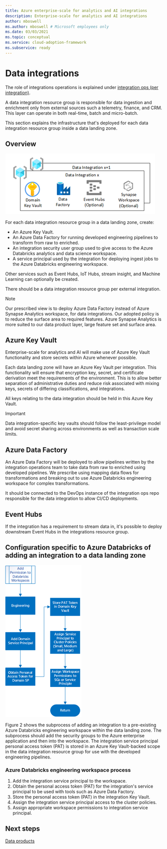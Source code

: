 ```yaml
---
title: Azure enterprise-scale for analytics and AI integrations
description: Enterprise-scale for analytics and AI integrations
author: mboswell
ms.author: mboswell # Microsoft employees only
ms.date: 03/03/2021
ms.topic: conceptual
ms.service: cloud-adoption-framework
ms.subservice: ready
---
```


# Data integrations

The role of integrations operations is explained under [integration ops (per integration)](../organize-persona-and-teams.md#data-landing-zone-teams).

A data integration resource group is responsible for data ingestion and enrichment only from external sources such a telemetry, finance, and CRM. This layer can operate in both real-time, batch and micro-batch.

This section explains the infrastructure that's deployed for each data integration resource group inside a data landing zone.

## Overview

![Integrations](../images/integration-resource-group.png)

For each data integration resource group in a data landing zone, create:

- An Azure Key Vault.
- An Azure Data Factory for running developed engineering pipelines to transform from raw to enriched.
- An integration security user group used to give access to the Azure Databricks analytics and data science workspace.
- A service principal used by the integration for deploying ingest jobs to the Azure Databricks engineering workspace.

Other services such as Event Hubs, IoT Hubs, stream insight, and Machine Learning can optionally be created.

There should be a data integration resource group per external integration.

> [!NOTE]
> Our prescribed view is to deploy Azure Data Factory instead of Azure Synapse Analytics workspace, for data integrations. Our adopted policy is to reduce the surface area to required features. Azure Synapse Analytics is more suited to our data product layer, large feature set and surface area.

## Azure Key Vault

Enterprise-scale for analytics and AI will make use of Azure Key Vault functionality and store secrets within Azure whenever possible.

Each data landing zone will have an Azure Key Vault per integration. This functionality will ensure that encryption key, secret, and certificate derivation meet the requirements of the environment. This is to allow better separation of administrative duties and reduce risk associated with mixing keys, secrets of differing classifications, and integrations.

All keys relating to the data integration should be held in this Azure Key Vault.

> [!IMPORTANT]
> Data integration-specific key vaults should follow the least-privilege model and avoid secret sharing across environments as well as transaction scale limits.

## Azure Data Factory

An Azure Data Factory will be deployed to allow pipelines written by the integration operations team to take data from raw to enriched using developed pipelines. We prescribe using mapping data flows for transformations and breaking out to use Azure Databricks engineering workspace for complex transformations.

It should be connected to the DevOps instance of the integration ops repo responsible for the data integration to allow CI/CD deployments.

## Event Hubs

If the integration has a requirement to stream data in, it's possible to deploy downstream Event Hubs in the integrations resource group.

## Configuration specific to Azure Databricks of adding an integration to a data landing zone

![Adding permissions to Azure Databricks workspaces](../images/adding-permissions-databricks-workspaces.png)

Figure 2 shows the subprocess of adding an integration to a pre-existing Azure Databricks engineering workspace within the data landing zone. The subprocess should add the security groups to the Azure enterprise application and then into the workspace. The integration service principal personal access token (PAT) is stored in an Azure Key Vault-backed scope in the data integration resource group for use with the developed engineering pipelines.

### Azure Databricks engineering workspace process

1. Add the integration service principal to the workspace.
1. Obtain the personal access token (PAT) for the integration's service principal to be used with tools such as Azure Data Factory.
1. Store the personal access token (PAT) in the integration Key Vault.
1. Assign the integration service principal access to the cluster policies.
1. Assign appropriate workspace permissions to integration service principal.

## Next steps

[Data products](data-landing-zone-data-products.md)
